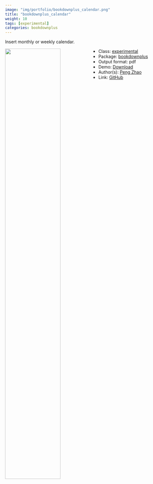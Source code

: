 ```yaml
---
image: "img/portfolio/bookdownplus_calendar.png"
title: "bookdownplus_calendar"
weight: 10
tags: [experimental]
categories: bookdownplus
---
```


Insert monthly or weekly calendar.

<!--more-->

<p><a href="../../img/portfolio/bookdownplus_calendar.png"><img class = "jf-image-shadow" src="../../img/portfolio/bookdownplus_calendar.png" width="60%"  align="left"></a></p>

- Class: [experimental](../../tags/experimental)
- Package: [bookdownplus](bookdownplus)
- Output format: pdf
- Demo: [Download](https://pzhaonet.github.io/bookdownplus/upload/calendar/showcase/calendar.pdf)
- Author(s): [Peng Zhao](https://pzhao.org)
- Link: [GitHub](https://github.com/pzhaonet/bookdownplus)



